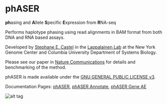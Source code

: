 # phASER
**ph**asing and **A**llele **S**pecific **E**xpression from **R**NA-seq

Performs haplotype phasing using read alignments in BAM format from both DNA and RNA based assays.

Developed by [Stephane E. Castel](mailto:scastel@nygenome.org) in the [Lappalainen Lab](http://tllab.org) at the New York Genome Center and Columbia University Department of Systems Biology.

Please see our paper in [Nature Communications](http://www.nature.com/articles/ncomms12817) for details and benchmarking of the method.

phASER is made available under the [GNU GENERAL PUBLIC LICENSE v3](https://github.com/secastel/phaser/tree/master/LICENSE).

Documentation Pages: [phASER](https://github.com/secastel/phaser/tree/master/phaser), [phASER Annotate](https://github.com/secastel/phaser/tree/master/phaser_annotate), [phASER Gene AE](https://github.com/secastel/phaser/tree/master/phaser_gene_ae)

![alt tag](https://raw.github.com/secastel/phaser/master/docs/phaser_workflow.png)
